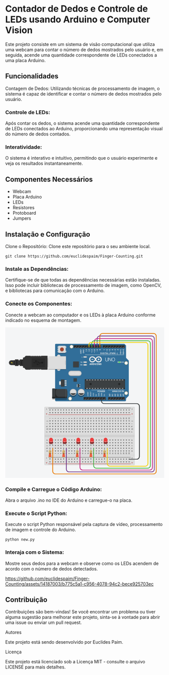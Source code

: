 # Contador de Dedos e Controle de LEDs usando Arduino e Computer Vision

Este projeto consiste em um sistema de visão computacional que utiliza uma webcam para contar o número de dedos mostrados pelo usuário e, em seguida, acende uma quantidade correspondente de LEDs conectados a uma placa Arduino.

## Funcionalidades

Contagem de Dedos: Utilizando técnicas de processamento de imagem, o sistema é capaz de identificar e contar o número de dedos mostrados pelo usuário.

### Controle de LEDs: 

Após contar os dedos, o sistema acende uma quantidade correspondente de LEDs conectados ao Arduino, proporcionando uma representação visual do número de dedos contados.

### Interatividade: 

O sistema é interativo e intuitivo, permitindo que o usuário experimente e veja os resultados instantaneamente.

## Componentes Necessários

- Webcam
- Placa Arduino
- LEDs
- Resistores
- Protoboard
- Jumpers

## Instalação e Configuração
Clone o Repositório: Clone este repositório para o seu ambiente local.

```
git clone https://github.com/euclidespaim/Finger-Counting.git
```

### Instale as Dependências: 

Certifique-se de que todas as dependências necessárias estão instaladas. Isso pode incluir bibliotecas de processamento de imagem, como OpenCV, e bibliotecas para comunicação com o Arduino.

### Conecte os Componentes: 

Conecte a webcam ao computador e os LEDs à placa Arduino conforme indicado no esquema de montagem.

![](img/img1.png)

### Compile e Carregue o Código Arduino: 

Abra o arquivo .ino no IDE do Arduino e carregue-o na placa.

### Execute o Script Python: 

Execute o script Python responsável pela captura de vídeo, processamento de imagem e controle do Arduino.

```
python new.py
```

### Interaja com o Sistema: 

Mostre seus dedos para a webcam e observe como os LEDs acendem de acordo com o número de dedos detectados.



https://github.com/euclidespaim/Finger-Counting/assets/14187003/b775c5a1-c956-4078-94c2-bece925703ec



## Contribuição

Contribuições são bem-vindas! Se você encontrar um problema ou tiver alguma sugestão para melhorar este projeto, sinta-se à vontade para abrir uma issue ou enviar um pull request.

Autores

Este projeto está sendo desenvolvido por Euclides Paim.

Licença

Este projeto está licenciado sob a Licença MIT - consulte o arquivo LICENSE para mais detalhes.
